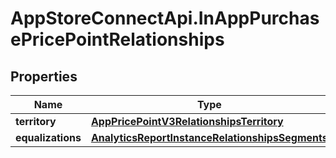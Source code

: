 # AppStoreConnectApi.InAppPurchasePricePointRelationships

## Properties

Name | Type | Description | Notes
------------ | ------------- | ------------- | -------------
**territory** | [**AppPricePointV3RelationshipsTerritory**](AppPricePointV3RelationshipsTerritory.md) |  | [optional] 
**equalizations** | [**AnalyticsReportInstanceRelationshipsSegments**](AnalyticsReportInstanceRelationshipsSegments.md) |  | [optional] 


